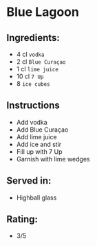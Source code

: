 # Blue Lagoon

## Ingredients:
- 4 cl `vodka`
- 2 cl `Blue Curaçao`
- 1 cl `lime juice`
- 10 cl `7 Up`
- 8 `ice cubes`

## Instructions
- Add vodka
- Add Blue Curaçao
- Add lime juice
- Add ice and stir
- Fill up with 7 Up
- Garnish with lime wedges

## Served in:
- Highball glass

## Rating:
- 3/5